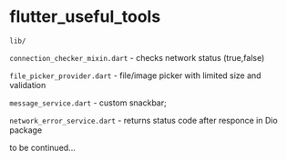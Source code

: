 # flutter_useful_tools
`lib/`

`connection_checker_mixin.dart` - checks network status (true,false)

`file_picker_provider.dart` - file/image picker with limited size and validation

`message_service.dart` - custom snackbar;

`network_error_service.dart` - returns status code after responce in Dio package


to be continued...
